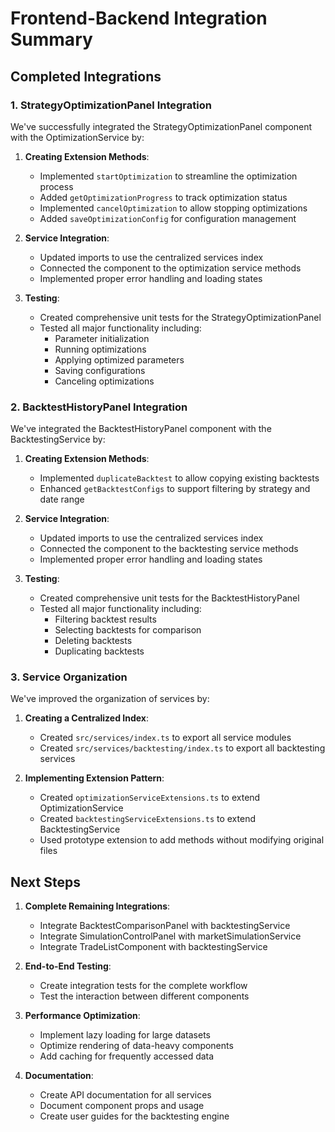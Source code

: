 # Frontend-Backend Integration Summary

## Completed Integrations

### 1. StrategyOptimizationPanel Integration

We've successfully integrated the StrategyOptimizationPanel component with the OptimizationService by:

1. **Creating Extension Methods**:
   - Implemented `startOptimization` to streamline the optimization process
   - Added `getOptimizationProgress` to track optimization status
   - Implemented `cancelOptimization` to allow stopping optimizations
   - Added `saveOptimizationConfig` for configuration management

2. **Service Integration**:
   - Updated imports to use the centralized services index
   - Connected the component to the optimization service methods
   - Implemented proper error handling and loading states

3. **Testing**:
   - Created comprehensive unit tests for the StrategyOptimizationPanel
   - Tested all major functionality including:
     - Parameter initialization
     - Running optimizations
     - Applying optimized parameters
     - Saving configurations
     - Canceling optimizations

### 2. BacktestHistoryPanel Integration

We've integrated the BacktestHistoryPanel component with the BacktestingService by:

1. **Creating Extension Methods**:
   - Implemented `duplicateBacktest` to allow copying existing backtests
   - Enhanced `getBacktestConfigs` to support filtering by strategy and date range

2. **Service Integration**:
   - Updated imports to use the centralized services index
   - Connected the component to the backtesting service methods
   - Implemented proper error handling and loading states

3. **Testing**:
   - Created comprehensive unit tests for the BacktestHistoryPanel
   - Tested all major functionality including:
     - Filtering backtest results
     - Selecting backtests for comparison
     - Deleting backtests
     - Duplicating backtests

### 3. Service Organization

We've improved the organization of services by:

1. **Creating a Centralized Index**:
   - Created `src/services/index.ts` to export all service modules
   - Created `src/services/backtesting/index.ts` to export all backtesting services

2. **Implementing Extension Pattern**:
   - Created `optimizationServiceExtensions.ts` to extend OptimizationService
   - Created `backtestingServiceExtensions.ts` to extend BacktestingService
   - Used prototype extension to add methods without modifying original files

## Next Steps

1. **Complete Remaining Integrations**:
   - Integrate BacktestComparisonPanel with backtestingService
   - Integrate SimulationControlPanel with marketSimulationService
   - Integrate TradeListComponent with backtestingService

2. **End-to-End Testing**:
   - Create integration tests for the complete workflow
   - Test the interaction between different components

3. **Performance Optimization**:
   - Implement lazy loading for large datasets
   - Optimize rendering of data-heavy components
   - Add caching for frequently accessed data

4. **Documentation**:
   - Create API documentation for all services
   - Document component props and usage
   - Create user guides for the backtesting engine